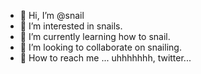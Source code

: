 - 🐌 Hi, I’m @snail
- 🐌 I’m interested in snails.
- 🐌 I’m currently learning how to snail.
- 🐌 I’m looking to collaborate on snailing.
- 🐌 How to reach me ... uhhhhhhh, twitter...

<!---
snail-wtf/snail-wtf is a ✨ special ✨ repository because its `README.md` (this file) appears on your GitHub profile.
You can click the Preview link to take a look at your changes.
--->
